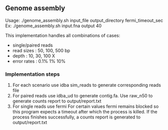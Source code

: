 ## Genome assembly

Usage: ./genome_assembly.sh input_file output_directory fermi_timeout_sec  
Ex: ./genome_assembly.sh input.fna output 40

This implementation handles all combinations of cases:  
- single/paired reads  
- read sizes : 50, 100, 500 bp  
- depth : 10, 30, 100 X  
- error rates : 0.1% 1% 10%

### Implementation steps  
1. For each scenario use idba sim_reads to generate corresponding reads file  
2. For paired reads use idba_ud to generate contig.fa. Use raw_n50 to generate counts report to output/report.txt  
3. For single reads use fermi 
For certain values fermi remains blocked so this program expects a timeout after which the process is killed.
If the process finishes successfully, a counts report is generated to output/report.txt 




